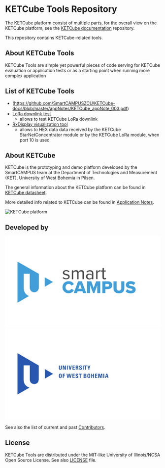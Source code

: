 # KETCube Tools Repository

The KETCube platform consist of multiple parts, for the overall view on the 
KETCube platform, see the 
[KETCube documentation](https://github.com/SmartCAMPUSZCU/KETCube-docs)
repository.

This repository contains KETCube-related tools.

## About KETCube Tools
KETCube Tools are simple yet powerful pieces of code serving for KETCube evaluation
or application tests or as a starting point when running more complex application

## List of KETCube Tools
* (https://github.com/SmartCAMPUSZCU/KETCube-docs/blob/master/appNotes/KETCube_appNote_003.pdf)
* [LoRa downlink test](https://github.com/SmartCAMPUSZCU/KETCube-tools/blob/master/LoRa/ketCube_LoRaDownlink.py)
  * allows to test KETCube LoRa downlink
* [RxDisplay visualization tool](https://github.com/SmartCAMPUSZCU/KETCube-tools/blob/master/vizualize/ketCube_RxDisplayPlot.py)
  * allows to HEX data data received by the KETCube StarNetConcentrator module or by the KETCube LoRa module, when port 10 is used

## About KETCube

KETCube is the prototyping and demo platform developed by the SmartCAMPUS team 
at the Department of Technologies and Measurement (KET), 
University of West Bohemia in Pilsen.

The general information about the KETCube platform can be found in 
[KETCube datasheet](https://github.com/SmartCAMPUSZCU/KETCube-docs/blob/master/KETCubeDatasheet.pdf).

More detailed info related to KETCube can be found in 
[Application Notes](https://github.com/SmartCAMPUSZCU/KETCube-docs/tree/master/appNotes).

![KETCube platform](https://github.com/SmartCAMPUSZCU/KETCube-docs/blob/master/resources/images/ketCube_all_photo_webQ.jpg)

## Developed by

[![SmartCAMPUS ZCU](https://github.com/SmartCAMPUSZCU/KETCube-docs/blob/master/resources/images/smartCAMPUSZCU_logo.svg)](https://www.smartcampus.cz/en)
[![ZCU](https://github.com/SmartCAMPUSZCU/KETCube-docs/blob/master/resources/images/ZCU_logotype.svg)](https://www.zcu.cz/en)

See also the list of current and past 
[Contributors](https://github.com/SmartCAMPUSZCU/KETCube-tools/blob/master/CONTRIBUTORS).

## License

KETCube Tools are distributed under the MIT-like University of Illinois/NCSA Open Source 
License. 
See also 
[LICENSE](https://github.com/SmartCAMPUSZCU/KETCube-tools/blob/master/LICENSE) file.
